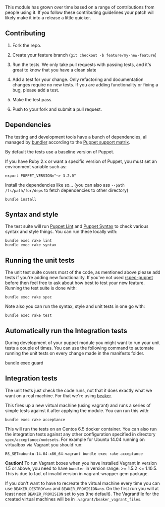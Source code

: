 ﻿This module has grown over time based on a range of contributions from
people using it. If you follow these contributing guidelines your patch
will likely make it into a release a little quicker.


## Contributing

1. Fork the repo.

2. Create your feature branch (`git checkout -b feature/my-new-feature`)

3. Run the tests. We only take pull requests with passing tests, and
   it's great to know that you have a clean slate

4. Add a test for your change. Only refactoring and documentation
   changes require no new tests. If you are adding functionality
   or fixing a bug, please add a test.

5. Make the test pass.

6. Push to your fork and submit a pull request.


## Dependencies

The testing and development tools have a bunch of dependencies,
all managed by [bundler](http://bundler.io/) according to the
[Puppet support matrix](http://docs.puppetlabs.com/guides/platforms.html#ruby-versions).

By default the tests use a baseline version of Puppet.

If you have Ruby 2.x or want a specific version of Puppet,
you must set an environment variable such as:

    export PUPPET_VERSION="~> 3.2.0"

Install the dependencies like so... (you can also ass `--path /fs/path/for/deps` to fetch dependencies to other directory)

    bundle install

## Syntax and style

The test suite will run [Puppet Lint](http://puppet-lint.com/) and
[Puppet Syntax](https://github.com/gds-operations/puppet-syntax) to
check various syntax and style things. You can run these locally with:

    bundle exec rake lint
    bundle exec rake syntax

## Running the unit tests

The unit test suite covers most of the code, as mentioned above please
add tests if you're adding new functionality. If you've not used
[rspec-puppet](http://rspec-puppet.com/) before then feel free to ask
about how best to test your new feature. Running the test suite is done
with:

    bundle exec rake spec

Note also you can run the syntax, style and unit tests in one go with:

    bundle exec rake test

## Automatically run the Integration tests

During development of your puppet module you might want to run your unit tests a couple of times. You can use the following command to automate running the unit tests on every change made in the manifests folder.

  bundle exec guard

## Integration tests

The unit tests just check the code runs, not that it does exactly what
we want on a real machine. For that we're using
[beaker](https://github.com/puppetlabs/beaker).

This fires up a new virtual machine (using vagrant) and runs a series of
simple tests against it after applying the module. You can run this
with:

    bundle exec rake acceptance

This will run the tests on an Centos 6.5 docker container. You can also
run the integration tests against any other configuration specified in directory `spec/acceptance/nodesets`. For example for Ubuntu 14.04 running on virtualbox via Vagrant you should run:

    RS_SET=ubuntu-14.04-x86_64-vagrant bundle exec rake acceptance

**Caution!** To run Vagrant boxes when you have installed Vagrant in version 1.5 or above, you need to have `bundler` in version range: >= 1.5.2 <= 1.10.5. This is due to fact of invalid version in vagrant-wrapper gem package.

If you don't want to have to recreate the virtual machine every time you
can use `BEAKER_DESTROY=no` and `BEAKER_PROVISION=no`. On the first run you will
at least need `BEAKER_PROVISION` set to yes (the default). The Vagrantfile
for the created virtual machines will be in `.vagrant/beaker_vagrant_files`.
